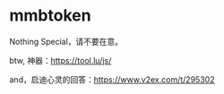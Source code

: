 # mmbtoken

Nothing Special，请不要在意。

btw, 神器：https://tool.lu/js/

and，启迪心灵的回答：https://www.v2ex.com/t/295302
